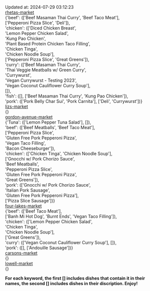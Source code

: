 Updated at: 2024-07-29 03:12:23  
[rhetas-market](https://wisc-housingdining.nutrislice.com/menu/rhetas-market/dinner/2024-07-29)  
{'beef': (['Beef Masaman Thai Curry', 'Beef Taco Meat'],  
          ['Pepperoni Pizza Slice', 'Deli']),  
 'chicken': (['Diced Chicken Breast',  
              'Lemon Pepper Chicken Salad',  
              'Kung Pao Chicken',  
              'Plant Based Protein Chicken Taco Filling',  
              'Chicken Tinga',  
              'Chicken Noodle Soup'],  
             ['Pepperoni Pizza Slice', 'Great Greens']),  
 'curry': (['Beef Masaman Thai Curry',  
            'Thai Veggie Meatballs w/ Green Curry',  
            'Currywurst',  
            'Vegan Currywurst - Testing 2023',  
            'Vegan Coconut Cauliflower Curry Soup'],  
           []),  
 'fish': ([], ['Beef Masaman Thai Curry', 'Kung Pao Chicken']),  
 'pork': (['Pork Belly Char Sui', 'Pork Carnita'], ['Deli', 'Currywurst'])}  
[lizs-market](https://wisc-housingdining.nutrislice.com/menu/lizs-market/dinner/2024-07-29)  
{}  
[gordon-avenue-market](https://wisc-housingdining.nutrislice.com/menu/gordon-avenue-market/dinner/2024-07-29)  
{'Tuna': (['Lemon Pepper Tuna Salad'], []),  
 'beef': (['Beef Meatballs', 'Beef Taco Meat'],  
          ['Pepperoni Pizza Slice',  
           'Gluten Free Pork Pepperoni Pizza',  
           'Vegan Taco Filling',  
           'Bacon Cheeseburger']),  
 'chicken': (['Chicken Tinga', 'Chicken Noodle Soup'],  
             ['Gnocchi w/ Pork Chorizo Sauce',  
              'Beef Meatballs',  
              'Pepperoni Pizza Slice',  
              'Gluten Free Pork Pepperoni Pizza',  
              'Great Greens']),  
 'pork': (['Gnocchi w/ Pork Chorizo Sauce',  
           'Italian Pork Sausage',  
           'Gluten Free Pork Pepperoni Pizza'],  
          ['Pizza Slice Sausage'])}  
[four-lakes-market](https://wisc-housingdining.nutrislice.com/menu/four-lakes-market/dinner/2024-07-29)  
{'beef': (['Beef Taco Meat'],  
          ['Banh Mi Hot Dog', 'Burnt Ends', 'Vegan Taco Filling']),  
 'chicken': (['Lemon Pepper Chicken Salad',  
              'Chicken Tinga',  
              'Chicken Noodle Soup'],  
             ['Great Greens']),  
 'curry': (['Vegan Coconut Cauliflower Curry Soup'], []),  
 'pork': ([], ['Andouille Sausage'])}  
[carsons-market](https://wisc-housingdining.nutrislice.com/menu/carsons-market/dinner/2024-07-29)  
{}  
[lowell-market](https://wisc-housingdining.nutrislice.com/menu/lowell-market/dinner/2024-07-29)  
{}  
  
**For each keyword, the first [] includes dishes that contain it in their names, the second [] includes dishes in their discription. Enjoy!**  
